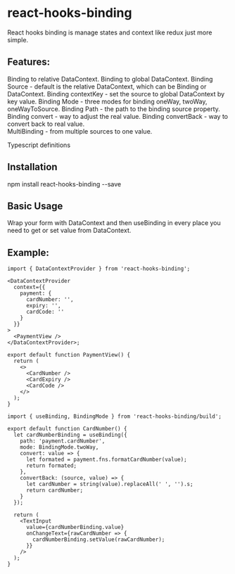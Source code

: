 # react-hooks-binding

React hooks binding is manage states and context like redux just more simple.

## Features:

Binding to relative DataContext.
Binding to global DataContext.
Binding Source - default is the relative DataContext, which can be Binding or DataContext.
Binding contextKey - set the source to global DataContext by key value.
Binding Mode - three modes for binding oneWay, twoWay, oneWayToSource.
Binding Path - the path to the binding source property.
Binding convert - way to adjust the real value.
Binding convertBack - way to convert back to real value.  
MultiBinding - from multiple sources to one value.

Typescript definitions

## Installation

npm install react-hooks-binding --save

## Basic Usage

Wrap your form with DataContext and then useBinding in every place you need to get or set value from DataContext.

## Example:

```
import { DataContextProvider } from 'react-hooks-binding';

<DataContextProvider
  context={{
    payment: {
      cardNumber: '',
      expiry: '',
      cardCode: ''
    }
  }}
>
  <PaymentView />
</DataContextProvider>;

export default function PaymentView() {
  return (
    <>
      <CardNumber />
      <CardExpiry />
      <CardCode />
    </>
  );
}

import { useBinding, BindingMode } from 'react-hooks-binding/build';

export default function CardNumber() {
  let cardNumberBinding = useBinding({
    path: 'payment.cardNumber',
    mode: BindingMode.twoWay,
    convert: value => {
      let formated = payment.fns.formatCardNumber(value);
      return formated;
    },
    convertBack: (source, value) => {
      let cardNumber = string(value).replaceAll(' ', '').s;
      return cardNumber;
    }
  });

  return (
    <TextInput
      value={cardNumberBinding.value}
      onChangeText={rawCardNumber => {
        cardNumberBinding.setValue(rawCardNumber);
      }}
    />
  );
}
```
